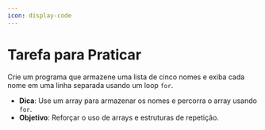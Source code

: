 ```yaml
---
icon: display-code
---
```


# Tarefa para Praticar

Crie um programa que armazene uma lista de cinco nomes e exiba cada nome em uma linha separada usando um loop `for`.

* **Dica**: Use um array para armazenar os nomes e percorra o array usando `for`.
* **Objetivo**: Reforçar o uso de arrays e estruturas de repetição.
